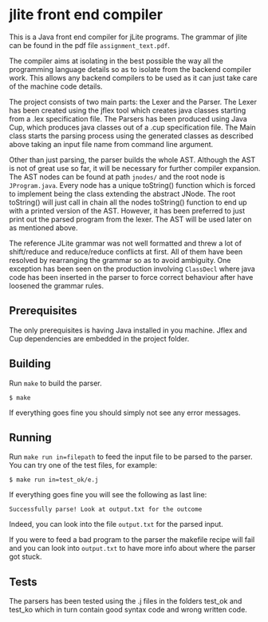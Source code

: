 # jlite front end compiler 


This is a Java front end compiler for jLite programs. The grammar of jlite can be found in the pdf file `assignment_text.pdf`.

The compiler aims at isolating in the best possible the way all the programming language details so as to isolate from the backend compiler work. This allows any backend compilers to be used as it can just take care of the machine code details.

The project consists of two main parts: the Lexer and the Parser. The Lexer has been created using the jflex tool which creates java classes starting from a .lex specification file. The Parsers has been produced using Java Cup, which produces java classes out of a .cup specification file. The Main class starts the parsing process using the generated classes as described above taking an input file name from command line argument.  

Other than just parsing, the parser builds the whole AST. Although the AST is not of great use so far, it will be necessary for further compiler expansion. The AST nodes can be found at path `jnodes/` and the root node is `JProgram.java`. Every node has a unique toString() function which is forced to implement being the class extending the abstract JNode. The root toString() will just call in chain all the nodes toString() function to end up with a printed version of the AST. However, it has been preferred to just print out the parsed program from the lexer. The AST will be used later on as mentioned above.


The reference JLite grammar was not well formatted and threw a lot of shift/reduce and reduce/reduce conflicts at first. All of them have been resolved by rearranging the grammar so as to avoid ambiguity. One exception has been seen on the production involving `ClassDecl` where java code has been inserted in the parser to force correct behaviour after have loosened the grammar rules.

## Prerequisites

The only prerequisites is having Java installed in you machine.
Jflex and Cup dependencies are embedded in the project folder.

## Building

Run `make` to build the parser.

    $ make

If everything goes fine you should simply not see any error messages.

## Running

Run `make run in=filepath` to feed the input file to be parsed to the parser. You can try one of the test files, for example:

    $ make run in=test_ok/e.j

If everything goes fine you will see the following as last line:

    Successfully parse! Look at output.txt for the outcome

Indeed, you can look into the file `output.txt` for the parsed input.

If you were to feed a bad program to the parser the makefile recipe will fail and you can look into `output.txt` to have more info about where the parser got stuck.

## Tests

The parsers has been tested using the .j files in the folders test_ok and test_ko which in turn contain good syntax code and wrong written code.

